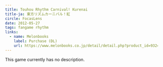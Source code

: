 ```yaml
---
title: Touhou Rhythm Carnival! Kurenai
title-ja: 東方リズムカーニバル！紅
circle: FocasLens
date: 2012-05-27
tags: fangame rhythm
links:
  - name: Melonbooks
    label: Purchase (DL)
    url: https://www.melonbooks.co.jp/detail/detail.php?product_id=932435
---
```

This game currently has no description.
